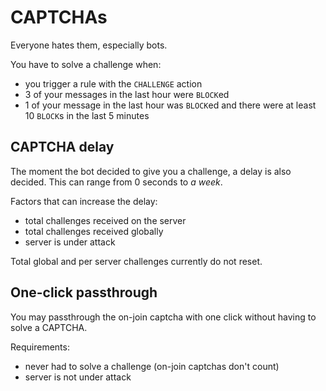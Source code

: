 
# CAPTCHAs

Everyone hates them, especially bots.

You have to solve a challenge when:

- you trigger a rule with the `CHALLENGE` action
- 3 of your messages in the last hour were `BLOCK`ed
- 1 of your message in the last hour was `BLOCK`ed and there were at least 10 `BLOCK`s in the last 5 minutes


## CAPTCHA delay

The moment the bot decided to give you a challenge, a delay is also decided.
This can range from 0 seconds to *a week*.

Factors that can increase the delay:

- total challenges received on the server
- total challenges received globally
- server is under attack


Total global and per server challenges currently do not reset.


## One-click passthrough

You may passthrough the on-join captcha with one click without having to solve a CAPTCHA.

Requirements:

- never had to solve a challenge (on-join captchas don't count)
- server is not under attack
